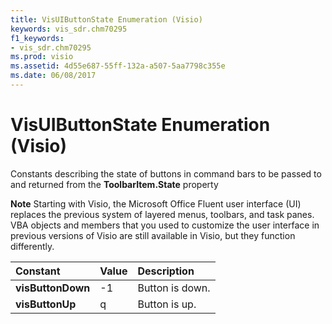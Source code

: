 ```yaml
---
title: VisUIButtonState Enumeration (Visio)
keywords: vis_sdr.chm70295
f1_keywords:
- vis_sdr.chm70295
ms.prod: visio
ms.assetid: 4d55e687-55ff-132a-a507-5aa7798c355e
ms.date: 06/08/2017
---
```



# VisUIButtonState Enumeration (Visio)

Constants describing the state of buttons in command bars to be passed to and returned from the **ToolbarItem.State** property


 **Note**  Starting with Visio, the Microsoft Office Fluent user interface (UI) replaces the previous system of layered menus, toolbars, and task panes. VBA objects and members that you used to customize the user interface in previous versions of Visio are still available in Visio, but they function differently.



|**Constant**|**Value**|**Description**|
|:-----|:-----|:-----|
| **visButtonDown**|-1|Button is down.|
| **visButtonUp**|q|Button is up.|

